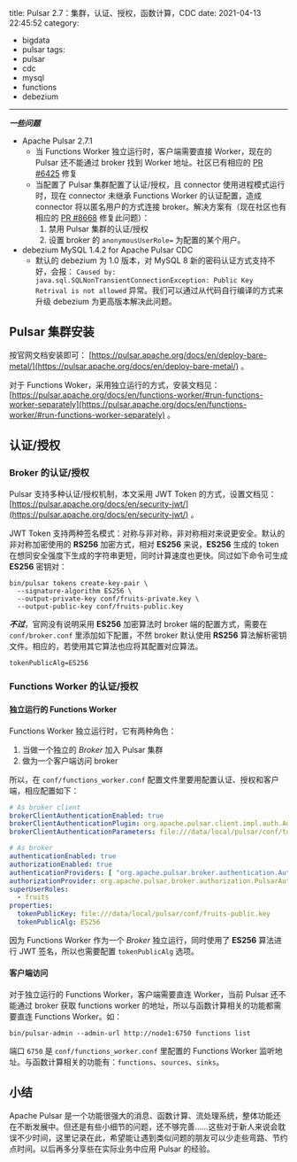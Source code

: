title: Pulsar 2.7：集群，认证、授权，函数计算，CDC
date: 2021-04-13 22:45:52
category:
  - bigdata
  - pulsar
tags:
  - pulsar
  - cdc
  - mysql
  - functions
  - debezium
---

***一些问题***

- Apache Pulsar 2.7.1
    - 当 Functions Worker 独立运行时，客户端需要直接 Worker，现在的 Pulsar 还不能通过 broker 找到 Worker 地址。社区已有相应的 [PR #6425](https://github.com/apache/pulsar/issues/6425) 修复
    - 当配置了 Pulsar 集群配置了认证/授权，且 connector 使用进程模式运行时，现在 connector 未继承 Functions Worker 的认证配置，造成 connector 将以匿名用户的方式连接 broker。解决方案有（现在社区也有相应的 [PR #8668](https://github.com/apache/pulsar/pull/8668/files) 修复此问题）：
        1. 禁用 Pulsar 集群的认证/授权
        2. 设置 broker 的 `anonymousUserRole=` 为配置的某个用户。
- debezium MySQL 1.4.2 for Apache Pulsar CDC
    - 默认的 debezium 为 1.0 版本，对 MySQL 8 新的密码认证方式支持不好，会报： `Caused by: java.sql.SQLNonTransientConnectionException: Public Key Retrival is not allowed` 异常。我们可以通过从代码自行编译的方式来升级 debezium 为更高版本解决此问题。

## Pulsar 集群安装

按官网文档安装即可： [https://pulsar.apache.org/docs/en/deploy-bare-metal/](https://pulsar.apache.org/docs/en/deploy-bare-metal/) 。

对于 Functions Woker，采用独立运行的方式，安装文档见：[https://pulsar.apache.org/docs/en/functions-worker/#run-functions-worker-separately](https://pulsar.apache.org/docs/en/functions-worker/#run-functions-worker-separately) 。

## 认证/授权

### Broker 的认证/授权

Pulsar 支持多种认证/授权机制，本文采用 JWT Token 的方式，设置文档见： [https://pulsar.apache.org/docs/en/security-jwt/](https://pulsar.apache.org/docs/en/security-jwt/) 。

JWT Token 支持两种签名模式：对称与非对称，非对称相对来说更安全。默认的非对称加密使用的 **RS256** 加密方式，相对 **ES256** 来说，**ES256** 生成的 token 在想同安全强度下生成的字符串更短，同时计算速度也更快。同过如下命令可生成 **ES256** 密钥对：

```
bin/pulsar tokens create-key-pair \
  --signature-algorithm ES256 \
  --output-private-key conf/fruits-private.key \
  --output-public-key conf/fruits-public.key
```

***不过***，官网没有说明采用 **ES256** 加密算法时 broker 端的配置方式，需要在 `conf/broker.conf` 里添加如下配置，不然 broker 默认使用 **RS256** 算法解析密钥文件。相应的，若使用其它算法也应将其配置对应算法。

```properties
tokenPublicAlg=ES256
```

### Functions Worker 的认证/授权

#### 独立运行的 Functions Worker

Functions Worker 独立运行时，它有两种角色：

1. 当做一个独立的 *Broker* 加入 Pulsar 集群
2. 做为一个客户端访问 broker

所以，在 `conf/functions_worker.conf` 配置文件里要用配置认证、授权和客户端，相应配置如下：

```yaml
# As broker client
brokerClientAuthenticationEnabled: true
brokerClientAuthenticationPlugin: org.apache.pulsar.client.impl.auth.AuthenticationToken
brokerClientAuthenticationParameters: file:///data/local/pulsar/conf/token-fruits.jwt

# As broker
authenticationEnabled: true
authorizationEnabled: true
authenticationProviders: [ "org.apache.pulsar.broker.authentication.AuthenticationProviderToken" ]
authorizationProvider: org.apache.pulsar.broker.authorization.PulsarAuthorizationProvider
superUserRoles: 
  - fruits
properties:
  tokenPublicKey: file:///data/local/pulsar/conf/fruits-public.key
  tokenPublicAlg: ES256
```

因为 Functions Worker 作为一个 *Broker* 独立运行，同时使用了 **ES256** 算法进行 JWT 签名，所以也需要配置 `tokenPublicAlg` 选项。

#### 客户端访问

对于独立运行的 Functions Worker，客户端需要直连 Worker，当前 Pulsar 还不能通过 broker 获取 functions worker 的地址，所以与函数计算相关的功能都需要直连 Functions Worker。如：

```
bin/pulsar-admin --admin-url http://node1:6750 functions list
```

端口 `6750` 是 `conf/functions_worker.conf` 里配置的 Functions Worker 监听地址。与函数计算相关的功能有：`functions`、`sources`、`sinks`。

## 小结

Apache Pulsar 是一个功能很强大的消息、函数计算、流处理系统，整体功能还在不断发展中。但还是有些小细节的问题，还不够完善……这些对于新人来说会耽误不少时间，这里记录在此，希望能让遇到类似问题的朋友可以少走些弯路、节约点时间。以后再多分享些在实际业务中应用 Pulsar 的经验。
